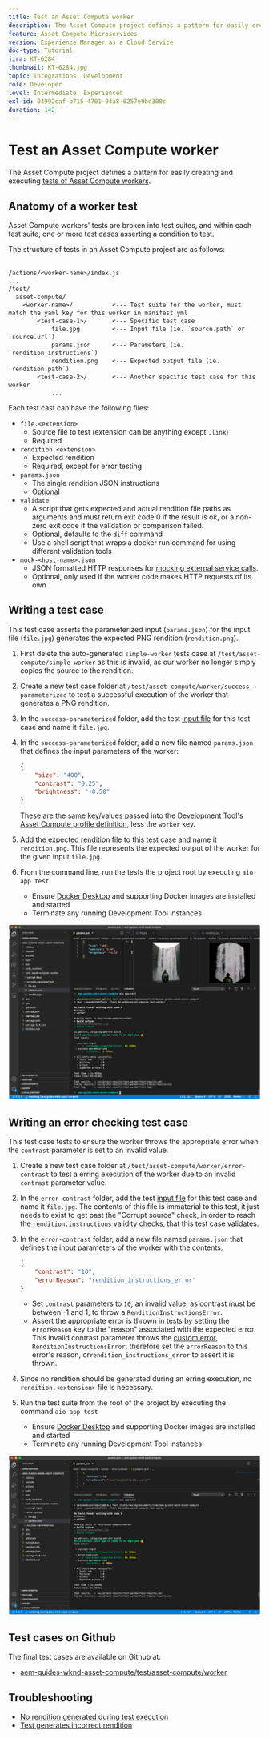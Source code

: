 ```yaml
---
title: Test an Asset Compute worker
description: The Asset Compute project defines a pattern for easily creating and executing tests of Asset Compute workers.
feature: Asset Compute Microservices
version: Experience Manager as a Cloud Service
doc-type: Tutorial
jira: KT-6284
thumbnail: KT-6284.jpg
topic: Integrations, Development
role: Developer
level: Intermediate, Experienced
exl-id: 04992caf-b715-4701-94a8-6257e9bd300c
duration: 142
---
```

# Test an Asset Compute worker

The Asset Compute project defines a pattern for easily creating and executing [tests of Asset Compute workers](https://experienceleague.adobe.com/docs/asset-compute/using/extend/test-custom-application.html).

## Anatomy of a worker test

Asset Compute workers' tests are broken into test suites, and within each test suite, one or more test cases asserting a condition to test.

The structure of tests in an Asset Compute project are as follows:

```

/actions/<worker-name>/index.js
...
/test/
  asset-compute/
    <worker-name>/           <--- Test suite for the worker, must match the yaml key for this worker in manifest.yml
        <test-case-1>/       <--- Specific test case 
            file.jpg         <--- Input file (ie. `source.path` or `source.url`)
            params.json      <--- Parameters (ie. `rendition.instructions`)
            rendition.png    <--- Expected output file (ie. `rendition.path`)
        <test-case-2>/       <--- Another specific test case for this worker
            ...
```

Each test cast can have the following files:

+ `file.<extension>`
    + Source file to test (extension can be anything except `.link`)
    + Required
+ `rendition.<extension>`
    + Expected rendition
    + Required, except for error testing
+ `params.json`
    + The single rendition JSON instructions
    + Optional
+ `validate`
    + A script that gets expected and actual rendition file paths as arguments and must return exit code 0 if the result is ok, or a non-zero exit code if the validation or comparison failed.
    + Optional, defaults to the `diff` command
    + Use a shell script that wraps a docker run command for using different validation tools
+ `mock-<host-name>.json`
    + JSON formatted HTTP responses for [mocking external service calls](https://www.mock-server.com/mock_server/creating_expectations.html).
    + Optional, only used if the worker code makes HTTP requests of its own

## Writing a test case

This test case asserts the parameterized input (`params.json`) for the input file (`file.jpg`) generates the expected PNG rendition (`rendition.png`).

1. First delete the auto-generated `simple-worker` tests case at `/test/asset-compute/simple-worker` as this is invalid, as our worker no longer simply copies the source to the rendition.
1. Create a new test case folder at `/test/asset-compute/worker/success-parameterized` to test a successful execution of the worker that generates a PNG rendition.
1. In the `success-parameterized` folder, add the test [input file](./assets/test/success-parameterized/file.jpg) for this test case and name it `file.jpg`.
1. In the `success-parameterized` folder, add a new file named `params.json` that defines the input parameters of the worker:

   ```json
   { 
       "size": "400",
       "contrast": "0.25",
       "brightness": "-0.50"
   }
   ```
   
   These are the same key/values passed into the [Development Tool's Asset Compute profile definition](../develop/development-tool.md), less the `worker` key.
 
1. Add the expected [rendition file](./assets/test/success-parameterized/rendition.png) to this test case and name it `rendition.png`. This file represents the expected output of the worker for the given input `file.jpg`. 
1. From the command line, run the tests the project root by executing `aio app test`
    + Ensure [Docker Desktop](../set-up/development-environment.md#docker) and supporting Docker images are installed and started
    + Terminate any running Development Tool instances

![Test - Success ](./assets/test/success-parameterized/result.png)

## Writing an error checking test case

This test case tests to ensure the worker throws the appropriate error when the `contrast` parameter is set to an invalid value.

1. Create a new test case folder at `/test/asset-compute/worker/error-contrast` to test a erring execution of the worker due to an invalid `contrast` parameter value.
1. In the `error-contrast` folder, add the test [input file](./assets/test/error-contrast/file.jpg) for this test case and name it `file.jpg`. The contents of this file is immaterial to this test, it just needs to exist to get past the "Corrupt source" check, in order to reach the `rendition.instructions` validity checks, that this test case validates.
1. In the `error-contrast` folder, add a new file named `params.json` that defines the input parameters of the worker with the contents:
 
    ```json
    {
        "contrast": "10",
        "errorReason": "rendition_instructions_error"
    }
    ```
    
    + Set `contrast` parameters to `10`, an invalid value, as contrast must be between -1 and 1, to throw a `RenditionInstructionsError`.
    + Assert the appropriate error is thrown in tests by setting the `errorReason` key to the "reason" associated with the expected error. This invalid contrast parameter throws the [custom error](../develop/worker.md#errors), `RenditionInstructionsError`, therefore set the `errorReason` to this error's reason, or`rendition_instructions_error` to assert it is thrown.

1. Since no rendition should be generated during an erring execution, no `rendition.<extension>` file is necessary.
1. Run the test suite from the root of the project by executing the command `aio app test`
    + Ensure [Docker Desktop](../set-up/development-environment.md#docker) and supporting Docker images are installed and started
    + Terminate any running Development Tool instances

![Test - Error contrast](./assets/test/error-contrast/result.png)

## Test cases on Github

The final test cases are available on Github at:

+ [aem-guides-wknd-asset-compute/test/asset-compute/worker](https://github.com/adobe/aem-guides-wknd-asset-compute/tree/master/test/asset-compute/worker)

## Troubleshooting

+ [No rendition generated during test execution](../troubleshooting.md#test-no-rendition-generated)
+ [Test generates incorrect rendition](../troubleshooting.md#tests-generates-incorrect-rendition)
